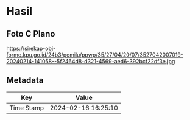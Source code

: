 # Hasil

## Foto C Plano

https://sirekap-obj-formc.kpu.go.id/24b3/pemilu/ppwp/35/27/04/20/07/3527042007019-20240214-141058--5f2464d8-d321-4569-aed6-392bcf22df3e.jpg


## Metadata

| Key        | Value               |
| ---------- | ------------------- |
| Time Stamp | 2024-02-16 16:25:10 |



